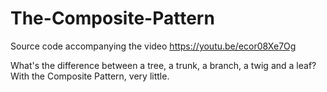 # The-Composite-Pattern
Source code accompanying the video https://youtu.be/ecor08Xe7Og

What's the difference between a tree, a trunk, a branch, a twig and a leaf? With the Composite Pattern, very little.
